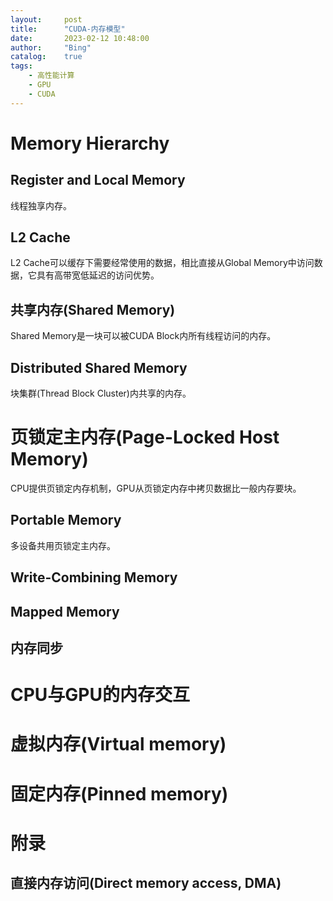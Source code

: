 ```yaml
---
layout:     post
title:      "CUDA-内存模型"
date:       2023-02-12 10:48:00
author:     "Bing"
catalog:    true
tags:
    - 高性能计算
    - GPU
    - CUDA
---
```


# Memory Hierarchy

## Register and Local Memory
线程独享内存。

## L2 Cache
L2 Cache可以缓存下需要经常使用的数据，相比直接从Global Memory中访问数据，它具有高带宽低延迟的访问优势。

## 共享内存(Shared Memory)
Shared Memory是一块可以被CUDA Block内所有线程访问的内存。

## Distributed Shared Memory
块集群(Thread Block Cluster)内共享的内存。

# 页锁定主内存(Page-Locked Host Memory)
CPU提供页锁定内存机制，GPU从页锁定内存中拷贝数据比一般内存要块。

## Portable Memory
多设备共用页锁定主内存。

## Write-Combining Memory

## Mapped Memory

## 内存同步

# CPU与GPU的内存交互

# 虚拟内存(Virtual memory)

# 固定内存(Pinned memory)

# 附录

## 直接内存访问(Direct memory access, DMA)